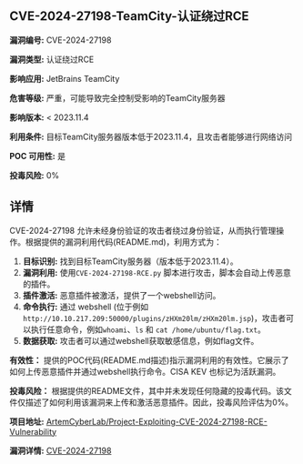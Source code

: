 ## CVE-2024-27198-TeamCity-认证绕过RCE

**漏洞编号:** CVE-2024-27198

**漏洞类型:** 认证绕过RCE

**影响应用:** JetBrains TeamCity

**危害等级:** 严重，可能导致完全控制受影响的TeamCity服务器

**影响版本:** < 2023.11.4

**利用条件:** 目标TeamCity服务器版本低于2023.11.4，且攻击者能够进行网络访问

**POC 可用性:** 是

**投毒风险:** 0%

## 详情

CVE-2024-27198 允许未经身份验证的攻击者绕过身份验证，从而执行管理操作。根据提供的漏洞利用代码(README.md)，利用方式为：

1.  **目标识别:** 找到目标TeamCity服务器（版本低于2023.11.4）。
2.  **漏洞利用:** 使用`CVE-2024-27198-RCE.py` 脚本进行攻击，脚本会自动上传恶意的插件。
3.  **插件激活:** 恶意插件被激活，提供了一个webshell访问。
4.  **命令执行:** 通过 webshell (位于例如 `http://10.10.217.209:50000/plugins/zHXm20lm/zHXm20lm.jsp`)，攻击者可以执行任意命令，例如`whoami`、`ls` 和 `cat /home/ubuntu/flag.txt`。
5.  **数据获取:** 攻击者可以通过webshell获取敏感信息，例如flag文件。

**有效性：**
提供的POC代码(README.md描述)指示漏洞利用的有效性。它展示了如何上传恶意插件并通过webshell执行命令。CISA KEV 也标记为活跃漏洞。

**投毒风险：**
根据提供的README文件，其中并未发现任何隐藏的投毒代码。该文件仅描述了如何利用该漏洞来上传和激活恶意插件。因此，投毒风险评估为0%。

**项目地址:** [ArtemCyberLab/Project-Exploiting-CVE-2024-27198-RCE-Vulnerability](https://github.com/ArtemCyberLab/Project-Exploiting-CVE-2024-27198-RCE-Vulnerability)

**漏洞详情:** [CVE-2024-27198](https://nvd.nist.gov/vuln/detail/CVE-2024-27198)